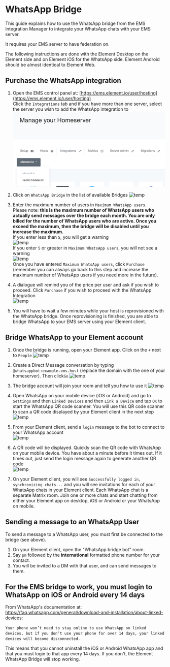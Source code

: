 # WhatsApp Bridge

This guide explains how to use the WhatsApp bridge from the EMS Integration Manager to integrate your WhatsApp chats with your EMS server.

It requires your EMS server to have federation on.

The following instructions are done with the  Element Desktop on the Element side and on Element iOS for the WhatsApp side. Element Android should be almost identical to Element Web.

## Purchase the WhatsApp integration

1. Open the EMS control panel at: [https://ems.element.io/user/hosting](https://ems.element.io/user/hosting)  
Click the `Integrations` tab  and if you have more than one server, select the server you wish to add the WhatsApp integration to
![temp](/images/click-integration-tab-ems-user-hosting.png)  

1. Click on `WhatsApp Bridge` in the list of available Bridges
![temp](/images/wa-matrix-choose-bridge.png)  

1. Enter the maximum number of users in `Maximum WhatsApp users`.  
Please note:  **this is the maximum number of WhatsApp users who actually send messages over the bridge each month. You are only billed for the number of WhatsApp users who are active. Once you exceed the maximum, then the bridge will be disabled until you increase the maximum.**  
If you enter less than `5`, you will get a warning  
![temp](/images/integrations/WhatsApp-Bridge/low-rmau-warning.png)  
If you enter `5` or greater in `Maximum WhatsApp users`, you will not see a warning  
![temp](/images/integrations/WhatsApp-Bridge/enter-number-users-click-purchase.png)  
Once you have entered `Maximum WhatsApp users`, click `Purchase` (remember you can always go back to this step and increase the maximum number of WhatsApp users if you need more in the future).

1. A dialogue will remind you of the price per user and ask if you wish to proceed. Click `Purchase` if you wish to proceed with the WhatsApp Integration  
![temp](/images/integrations/WhatsApp-Bridge/confirm-subscription-click-purchase.png)  

1. You will have to wait a few minutes while your host is reprovisioned with the WhatsApp bridge.
Once reprovisioning is finished, you are able to bridge WhatsApp to your EMS server using your Element client.

## Bridge WhatsApp to your Element account

1. Once the bridge is running, open your Element app. Click on the `+` next to `People`
![temp](/images/start-chat.png)

1. Create a Direct Message conversation by typing `@whatsappbot:example.ems.host` (replace the domain with the one of your homeserver). Then click`Go`
![temp](/images/integrations/WhatsApp-Bridge/dm-bot.png)

1. The bridge account will join your room and tell you how to use it
![temp](/images/integrations/WhatsApp-Bridge/bot-joins-room.png)

1. Open WhatsApp on your mobile device (iOS or Android) and go to `Settings` and then `Linked Devices` and then `Link a Device` and tap `OK` to start the WhatsApp QR code scanner. You will use this QR code scanner to scan a QR code displayed by your Element client in the next step  
![temp](/images/integrations/WhatsApp-Bridge/ios-qrcode.png)

1. From your Element client, send a `login` message to the bot to connect to your WhatsApp account  
![temp](/images/integrations/WhatsApp-Bridge/send-login-message.png)

1. A QR code will be displayed. Quickly scan the QR code with WhatsApp on your mobile device. You have about a minute before it times out. If it times out, just send the login message again to generate another QR code  
![temp](/images/integrations/WhatsApp-Bridge/qr-code-from-login-command.png)

1. On your Element client, you will see `Successfully logged in, synchronizing chats...` and you will see invitations for each of your WhatsApp chats in your Element client. Each WhatsApp chat is a separate Matrix room. Join one or more chats and start chatting from either your Element app on desktop, iOS or Android or your WhatsApp on mobile.

## Sending a message to an WhatsApp User

To send a message to a WhatsApp user, you must first be connected to the bridge (see above).

1. On your Element client, open the "WhatsApp bridge bot" room.
1. Say `pm` followed by the **international** formatted phone number for your contact.
1. You will be invited to a DM with that user, and can send messages to them.

## For the EMS bridge to work, you must login to WhatsApp on iOS or Android every 14 days

From WhatsApp's documentation at: <https://faq.whatsapp.com/general/download-and-installation/about-linked-devices>:

`Your phone won’t need to stay online to use WhatsApp on linked devices, but if you don’t use your phone for over 14 days, your linked devices will become disconnected.`

This means that you cannot uninstall the iOS or Android WhatsApp app and that you must login to that app every 14 days. If you don't, the Element WhatsApp Bridge will stop working.
